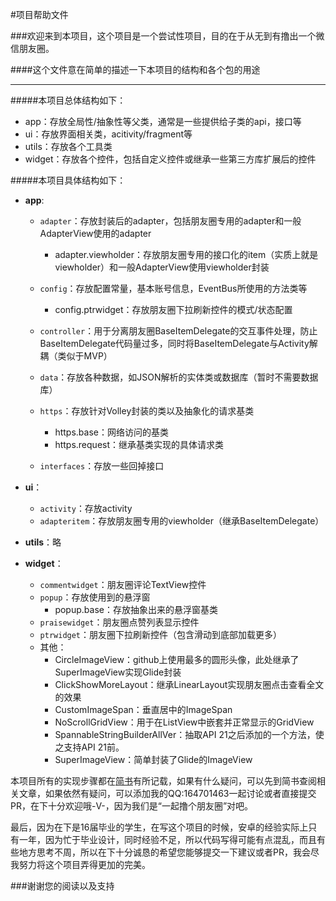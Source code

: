 #项目帮助文件

###欢迎来到本项目，这个项目是一个尝试性项目，目的在于从无到有撸出一个微信朋友圈。

####这个文件意在简单的描述一下本项目的结构和各个包的用途

----------


#####本项目总体结构如下：


 - app：存放全局性/抽象性等父类，通常是一些提供给子类的api，接口等
 - ui：存放界面相关类，acitivity/fragment等
 - utils：存放各个工具类
 - widget：存放各个控件，包括自定义控件或继承一些第三方库扩展后的控件


#####本项目具体结构如下：

 - **app**:
	+ `adapter`：存放封装后的adapter，包括朋友圈专用的adapter和一般AdapterView使用的adapter
		* adapter.viewholder：存放朋友圈专用的接口化的item（实质上就是viewholder）和一般AdapterView使用viewholder封装

	+ `config`：存放配置常量，基本账号信息，EventBus所使用的方法类等
		* config.ptrwidget：存放朋友圈下拉刷新控件的模式/状态配置

	+ `controller`：用于分离朋友圈BaseItemDelegate的交互事件处理，防止BaseItemDelegate代码量过多，同时将BaseItemDelegate与Activity解耦（类似于MVP）
	+ `data`：存放各种数据，如JSON解析的实体类或数据库（暂时不需要数据库）
	+ `https`：存放针对Volley封装的类以及抽象化的请求基类
		* https.base：网络访问的基类
		* https.request：继承基类实现的具体请求类

	+ `interfaces`：存放一些回掉接口

- **ui**：
	+ `activity`：存放activity
	+ `adapteritem`：存放朋友圈专用的viewholder（继承BaseItemDelegate）
- **utils**：略
- **widget**：
	+ `commentwidget`：朋友圈评论TextView控件
	+ `popup`：存放使用到的悬浮窗
		* popup.base：存放抽象出来的悬浮窗基类
	+ `praisewidget`：朋友圈点赞列表显示控件
	+ `ptrwidget`：朋友圈下拉刷新控件（包含滑动到底部加载更多）
	+ 其他：
		* CircleImageView：github上使用最多的圆形头像，此处继承了SuperImageView实现Glide封装
		* ClickShowMoreLayout：继承LinearLayout实现朋友圈点击查看全文的效果
		* CustomImageSpan：垂直居中的ImageSpan
		* NoScrollGridView：用于在ListView中嵌套并正常显示的GridView
		* SpannableStringBuilderAllVer：抽取API 21之后添加的一个方法，使之支持API 21前。
		* SuperImageView：简单封装了Glide的ImageView


本项目所有的实现步骤都在[简书](http://www.jianshu.com/notebooks/3224048/latest)有所记载，如果有什么疑问，可以先到简书查阅相关文章，如果依然有疑问，可以添加我的QQ:164701463一起讨论或者直接提交PR，在下十分欢迎哦-V-，因为我们是“一起撸个朋友圈”对吧。

最后，因为在下是16届毕业的学生，在写这个项目的时候，安卓的经验实际上只有一年，因为忙于毕业设计，同时经验不足，所以代码写得可能有点混乱，而且有些地方思考不周，所以在下十分诚恳的希望您能够提交一下建议或者PR，我会尽我努力将这个项目弄得更加的完美。

###谢谢您的阅读以及支持